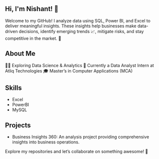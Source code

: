 ## Hi, I'm Nishant! 👋 

Welcome to my GitHub! I analyze data using SQL, Power BI, and Excel to deliver meaningful insights. These insights help businesses make data-driven decisions, identify emerging trends 📈, mitigate risks, and stay competitive in the market. 🚀

## About Me
👨‍💻 Exploring Data Science & Analytics
🌱 Currently a Data Analyst Intern at Atliq Technologies
🎓 Master’s in Computer Applications (MCA)

## Skills 
- Excel
- PowerBI
- MySQL

## Projects
- Business Insights 360: An analysis project providing comprehensive insights into business operations.



Explore my repositories and let’s collaborate on something awesome! 🚀
